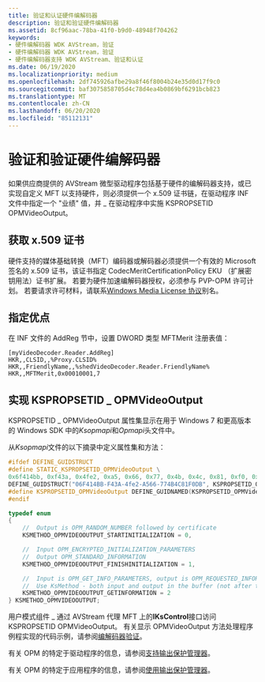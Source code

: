 ```yaml
---
title: 验证和认证硬件编解码器
description: 验证和验证硬件编解码器
ms.assetid: 8cf96aac-78ba-41f0-b9d0-48948f704262
keywords:
- 硬件编解码器 WDK AVStream，验证
- 硬件编解码器 WDK AVStream，验证
- 硬件编解码器支持 WDK AVStream、验证和认证
ms.date: 06/19/2020
ms.localizationpriority: medium
ms.openlocfilehash: 2df745926afbe29a8f46f8004b24e35d0d17f9c0
ms.sourcegitcommit: baf3075858705d4c78d4ea4b0869bf6291bcb823
ms.translationtype: MT
ms.contentlocale: zh-CN
ms.lasthandoff: 06/20/2020
ms.locfileid: "85112131"
---
```

# <a name="validating-and-certifying-hardware-codecs"></a>验证和验证硬件编解码器

如果供应商提供的 AVStream 微型驱动程序包括基于硬件的编解码器支持，或已实现自定义 MFT 以支持硬件，则必须提供一个 x.509 证书链，在驱动程序 INF 文件中指定一个 "业绩" 值，并 \_ 在驱动程序中实施 KSPROPSETID OPMVideoOutput。

## <a name="obtaining-a-x509-certificate"></a>获取 x.509 证书

硬件支持的媒体基础转换（MFT）编码器或解码器必须提供一个有效的 Microsoft 签名的 x.509 证书，该证书指定 CodecMeritCertificationPolicy EKU （扩展密钥用法）证书扩展。 若要为硬件加速编解码器授权，必须参与 PVP-OPM 许可计划。 若要请求许可材料，请联系[Windows Media License 协议](mailto://wmla@microsoft.com)别名。

## <a name="specifying-merit"></a>指定优点

在 INF 文件的 AddReg 节中，设置 DWORD 类型 MFTMerit 注册表值：

```INF
[myVideoDecoder.Reader.AddReg]
HKR,,CLSID,,%Proxy.CLSID%
HKR,,FriendlyName,,%shedVideoDecoder.Reader.FriendlyName%
HKR,,MFTMerit,0x00010001,7
```

## <a name="implementing-kspropsetid_opmvideooutput"></a>实现 KSPROPSETID \_ OPMVideoOutput

KSPROPSETID \_ OPMVideoOutput 属性集显示在用于 Windows 7 和更高版本的 Windows SDK 中的*Ksopmapi*和*Opmapi*头文件中。

从*Ksopmapi*文件的以下摘录中定义属性集和方法：

```cpp
#ifdef DEFINE_GUIDSTRUCT
#define STATIC_KSPROPSETID_OPMVideoOutput \
0x6f414bb, 0xf43a, 0x4fe2, 0xa5, 0x66, 0x77, 0x4b, 0x4c, 0x81, 0xf0, 0xdb
DEFINE_GUIDSTRUCT("06F414BB-F43A-4fe2-A566-774B4C81F0DB", KSPROPSETID_OPMVideoOutput);
#define KSPROPSETID_OPMVideoOutput DEFINE_GUIDNAMED(KSPROPSETID_OPMVideoOutput)
#endif

typedef enum
{
    //  Output is OPM_RANDOM_NUMBER followed by certificate
    KSMETHOD_OPMVIDEOOUTPUT_STARTINITIALIZATION = 0,

    //  Input OPM_ENCRYPTED_INITIALIZATION_PARAMETERS
    //  Output OPM_STANDARD_INFORMATION
    KSMETHOD_OPMVIDEOOUTPUT_FINISHINITIALIZATION = 1,

    //  Input is OPM_GET_INFO_PARAMETERS, output is OPM_REQUESTED_INFORMATION
    //  Use KsMethod - both input and output in the buffer (not after the KSMETHOD structure)
    KSMETHOD_OPMVIDEOOUTPUT_GETINFORMATION = 2
} KSMETHOD_OPMVIDEOOUTPUT;
```

用户模式组件 \_ 通过 AVStream 代理 MFT 上的**IKsControl**接口访问 KSPROPSETID OPMVideoOutput。 有关显示 OPMVideoOutput 方法处理程序例程实现的代码示例，请参阅[编解码器验证](codec-merit-validation.md)。

有关 OPM 的特定于驱动程序的信息，请参阅[支持输出保护管理器](https://docs.microsoft.com/windows-hardware/drivers/display/supporting-output-protection-manager)。

有关 OPM 的特定于应用程序的信息，请参阅[使用输出保护管理器](https://docs.microsoft.com/windows/win32/medfound/using-output-protection-manager)。
